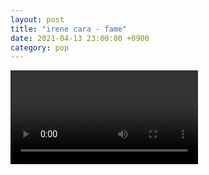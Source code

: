 ```yaml
---
layout: post
title: "irene cara - fame"
date: 2021-04-13 23:00:00 +0900
category: pop
---
```


<div class="video-container">
    <video id="player" class="video-js vjs-default-skin vjs-big-play-centered" data-json="/public/json/pop/irene cara - fame.json"></video>
</div>

```
```